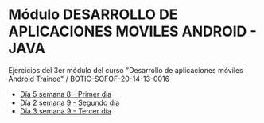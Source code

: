 # Módulo DESARROLLO DE APLICACIONES MOVILES ANDROID - JAVA
   Ejercicios del 3er módulo del curso "Desarrollo de aplicaciones móviles Android Trainee" / BOTIC-SOFOF-20-14-13-0016

   - [Día 5 semana 8 - Primer día](./18-06-2021)
   - [Día 2 semana 9 - Segundo día](./22-06-2021)
   - [Día 3 semana 9 - Tercer día](./23-06-2021)